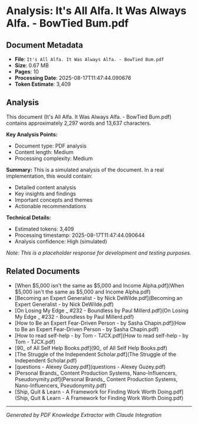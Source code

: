 # Analysis: It's All Alfa. It Was Always Alfa. - BowTied Bum.pdf

## Document Metadata
- **File**: `It's All Alfa. It Was Always Alfa. - BowTied Bum.pdf`
- **Size**: 0.67 MB
- **Pages**: 10
- **Processing Date**: 2025-08-17T11:47:44.090676
- **Token Estimate**: 3,409

## Analysis

This document (It's All Alfa. It Was Always Alfa. - BowTied Bum.pdf) contains approximately 2,297 words and 13,637 characters.

**Key Analysis Points:**
- Document type: PDF analysis
- Content length: Medium
- Processing complexity: Medium

**Summary:**
This is a simulated analysis of the document. In a real implementation, this would contain:
- Detailed content analysis
- Key insights and findings
- Important concepts and themes
- Actionable recommendations

**Technical Details:**
- Estimated tokens: 3,409
- Processing timestamp: 2025-08-17T11:47:44.090644
- Analysis confidence: High (simulated)

*Note: This is a placeholder response for development and testing purposes.*

## Related Documents

- [When $5,000 isn't the same as $5,000 and Income Alpha.pdf](When $5,000 isn't the same as $5,000 and Income Alpha.pdf)
- [Becoming an Expert Generalist - by Nick DeWilde.pdf](Becoming an Expert Generalist - by Nick DeWilde.pdf)
- [On Losing My Edge _ #232 - Boundless by Paul Millerd.pdf](On Losing My Edge _ #232 - Boundless by Paul Millerd.pdf)
- [How to Be an Expert Fear-Driven Person - by Sasha Chapin.pdf](How to Be an Expert Fear-Driven Person - by Sasha Chapin.pdf)
- [How to read self-help - by Tom - TJCX.pdf](How to read self-help - by Tom - TJCX.pdf)
- [90_ of All Self Help Books.pdf](90_ of All Self Help Books.pdf)
- [The Struggle of the Independent Scholar.pdf](The Struggle of the Independent Scholar.pdf)
- [questions - Alexey Guzey.pdf](questions - Alexey Guzey.pdf)
- [Personal Brands_ Content Production Systems, Nano-Influencers, Pseudonymity.pdf](Personal Brands_ Content Production Systems, Nano-Influencers, Pseudonymity.pdf)
- [Ship, Quit & Learn - A Framework for Finding Work Worth Doing.pdf](Ship, Quit & Learn - A Framework for Finding Work Worth Doing.pdf)

---
*Generated by PDF Knowledge Extractor with Claude Integration*